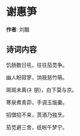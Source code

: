 # 谢惠笋

**作者**: 刘黻

## 诗词内容

饥肠数日吼，往往茄苋争。

幽人盼寂寥，饷我慈竹萌。

斑斑未离{衤朋}，白下莫与京。

寒泉煮青茆，手调玉版羹。

招僧招不来，贳酒乃独烹。

茄苋避三舍，纸帐午梦宁。

